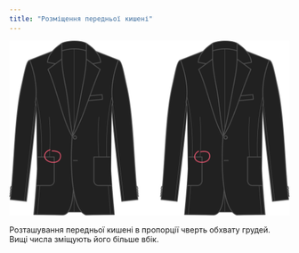 ```yaml
---
title: "Розміщення передньої кишені"
---
```


![Розміщення передньої кишені](frontpocketplacement.svg)

Розташування передньої кишені в пропорції чверть обхвату грудей. Вищі числа зміщують його більше вбік.




